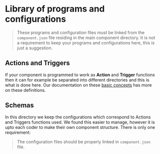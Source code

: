 # Library of programs and configurations

> These programs and configuration files must be linked from the ``component.json`` file residing in the main component directory. It is not a requirement to keep your programs and configurations here, this is just a suggestion.

## Actions and Triggers

If your component is programmed to work as **Action** and **Trigger** functions then it can for example be separated into different directories and this is what is done here. Our documentation on these [basic concepts](http://docs.elastic.io/docs/basic-concepts) has more on these definitions.

## Schemas

In this directory we keep the configurations which correspond to Actions and Triggers functions used. We found this easier to manage, however it is upto each coder to make their own component structure. There is only one requirement:

> The configuration files should be properly linked in ``component.json`` file.
